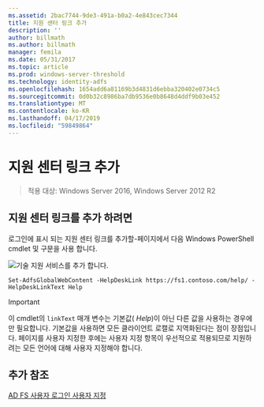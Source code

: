 ```yaml
---
ms.assetid: 2bac7744-9de3-491a-b0a2-4e843cec7344
title: 지원 센터 링크 추가
description: ''
author: billmath
ms.author: billmath
manager: femila
ms.date: 05/31/2017
ms.topic: article
ms.prod: windows-server-threshold
ms.technology: identity-adfs
ms.openlocfilehash: 1654add6a81169b3d4831d6ebba320402e0734c5
ms.sourcegitcommit: 0d0b32c8986ba7db9536e0b8648d4ddf9b03e452
ms.translationtype: MT
ms.contentlocale: ko-KR
ms.lasthandoff: 04/17/2019
ms.locfileid: "59849864"
---
```

# <a name="add-help-desk-link"></a>지원 센터 링크 추가 

>적용 대상: Windows Server 2016, Windows Server 2012 R2


## <a name="to-add-a-help-desk-link"></a>지원 센터 링크를 추가 하려면  
로그인에 표시 되는 지원 센터 링크를 추가할\-페이지에서 다음 Windows PowerShell cmdlet 및 구문을 사용 합니다.  

![기술 지원 서비스를 추가 합니다.](media/AD-FS-user-sign-in-customization/ADFS_Blue_Custom2.png)
  

`Set-AdfsGlobalWebContent -HelpDeskLink https://fs1.contoso.com/help/ -HelpDeskLinkText Help`  
 
  
> [!IMPORTANT]  
> 이 cmdlet의 `linkText` 매개 변수는 기본값( *Help*)이 아닌 다른 값을 사용하는 경우에만 필요합니다. 기본값을 사용하면 모든 클라이언트 로캘로 지역화된다는 점이 장점입니다. 페이지를 사용자 지정한 후에는 사용자 지정 항목이 우선적으로 적용되므로 지원하려는 모든 언어에 대해 사용자 지정해야 합니다.  


## <a name="additional-references"></a>추가 참조 
[AD FS 사용자 로그인 사용자 지정](AD-FS-user-sign-in-customization.md)  
